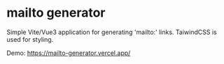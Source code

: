 # mailto generator

Simple Vite/Vue3 application for generating 'mailto:' links. TaiwindCSS is used for styling.

Demo: https://mailto-generator.vercel.app/
